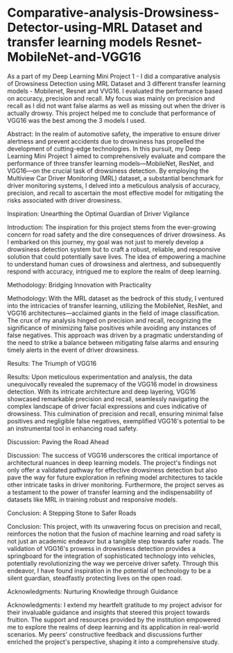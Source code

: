 # Comparative-analysis-Drowsiness-Detector-using-MRL Dataset and transfer learning models Resnet-MobileNet-and-VGG16

As a part of my Deep Learning Mini Project 1 - I did a comparative analysis of Drowsiness Detection using MRL Dataset and 3 different transfer learning models - Mobilenet, Resnet and VVG16.
I evaluated the performance based on accuracy, precision and recall. My focus was mainly on precision and recall as I did not want false alarms as well as missing out when the driver is actually drowsy.
This project helped me to conclude that performance of VGG16 was the best among the 3 models I used.




Abstract:
In the realm of automotive safety, the imperative to ensure driver alertness and prevent accidents due to drowsiness has propelled the development of cutting-edge technologies. In this pursuit, my Deep Learning Mini Project 1 aimed to comprehensively evaluate and compare the performance of three transfer learning models—MobileNet, ResNet, and VGG16—on the crucial task of drowsiness detection. By employing the Multiview Car Driver Monitoring (MRL) dataset, a substantial benchmark for driver monitoring systems, I delved into a meticulous analysis of accuracy, precision, and recall to ascertain the most effective model for mitigating the risks associated with driver drowsiness.

Inspiration: Unearthing the Optimal Guardian of Driver Vigilance

Introduction:
The inspiration for this project stems from the ever-growing concern for road safety and the dire consequences of driver drowsiness. As I embarked on this journey, my goal was not just to merely develop a drowsiness detection system but to craft a robust, reliable, and responsive solution that could potentially save lives. The idea of empowering a machine to understand human cues of drowsiness and alertness, and subsequently respond with accuracy, intrigued me to explore the realm of deep learning.

Methodology: Bridging Innovation with Practicality

Methodology:
With the MRL dataset as the bedrock of this study, I ventured into the intricacies of transfer learning, utilizing the MobileNet, ResNet, and VGG16 architectures—acclaimed giants in the field of image classification. The crux of my analysis hinged on precision and recall, recognizing the significance of minimizing false positives while avoiding any instances of false negatives. This approach was driven by a pragmatic understanding of the need to strike a balance between mitigating false alarms and ensuring timely alerts in the event of driver drowsiness.

Results: The Triumph of VGG16

Results:
Upon meticulous experimentation and analysis, the data unequivocally revealed the supremacy of the VGG16 model in drowsiness detection. With its intricate architecture and deep layering, VGG16 showcased remarkable precision and recall, seamlessly navigating the complex landscape of driver facial expressions and cues indicative of drowsiness. This culmination of precision and recall, ensuring minimal false positives and negligible false negatives, exemplified VGG16's potential to be an instrumental tool in enhancing road safety.

Discussion: Paving the Road Ahead

Discussion:
The success of VGG16 underscores the critical importance of architectural nuances in deep learning models. The project's findings not only offer a validated pathway for effective drowsiness detection but also pave the way for future exploration in refining model architectures to tackle other intricate tasks in driver monitoring. Furthermore, the project serves as a testament to the power of transfer learning and the indispensability of datasets like MRL in training robust and responsive models.

Conclusion: A Stepping Stone to Safer Roads

Conclusion:
This project, with its unwavering focus on precision and recall, reinforces the notion that the fusion of machine learning and road safety is not just an academic endeavor but a tangible step towards safer roads. The validation of VGG16's prowess in drowsiness detection provides a springboard for the integration of sophisticated technology into vehicles, potentially revolutionizing the way we perceive driver safety. Through this endeavor, I have found inspiration in the potential of technology to be a silent guardian, steadfastly protecting lives on the open road.

Acknowledgments: Nurturing Knowledge through Guidance

Acknowledgments:
I extend my heartfelt gratitude to my project advisor for their invaluable guidance and insights that steered this project towards fruition. The support and resources provided by the institution empowered me to explore the realms of deep learning and its application in real-world scenarios. My peers' constructive feedback and discussions further enriched the project's perspective, shaping it into a comprehensive study.
